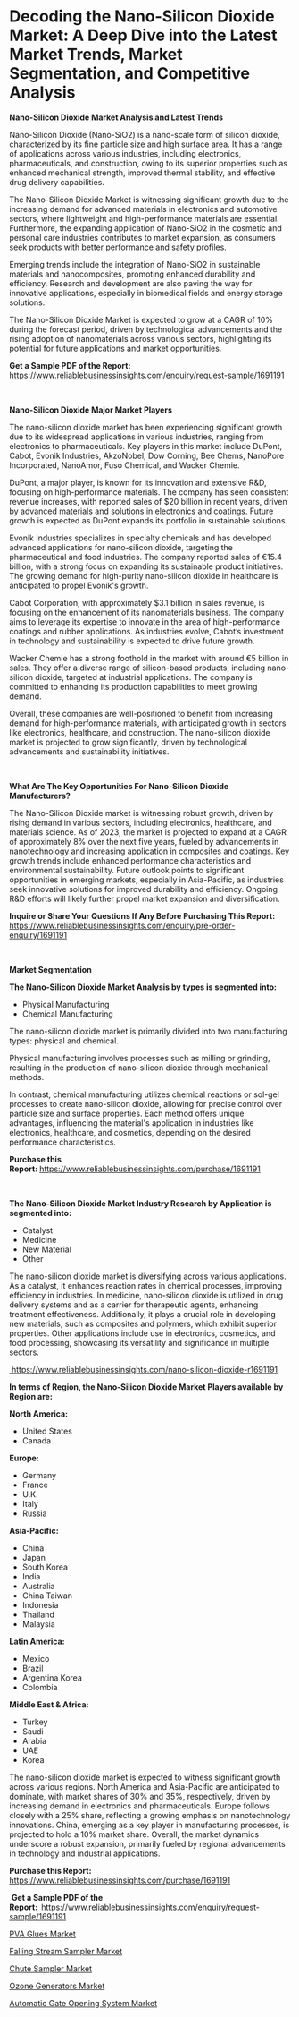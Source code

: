 <p><h1>Decoding the Nano-Silicon Dioxide Market: A Deep Dive into the Latest Market Trends, Market Segmentation, and Competitive Analysis</h1></p><p><strong>Nano-Silicon Dioxide Market Analysis and Latest Trends</strong></p>
<p><p>Nano-Silicon Dioxide (Nano-SiO2) is a nano-scale form of silicon dioxide, characterized by its fine particle size and high surface area. It has a range of applications across various industries, including electronics, pharmaceuticals, and construction, owing to its superior properties such as enhanced mechanical strength, improved thermal stability, and effective drug delivery capabilities. </p><p>The Nano-Silicon Dioxide Market is witnessing significant growth due to the increasing demand for advanced materials in electronics and automotive sectors, where lightweight and high-performance materials are essential. Furthermore, the expanding application of Nano-SiO2 in the cosmetic and personal care industries contributes to market expansion, as consumers seek products with better performance and safety profiles.</p><p>Emerging trends include the integration of Nano-SiO2 in sustainable materials and nanocomposites, promoting enhanced durability and efficiency. Research and development are also paving the way for innovative applications, especially in biomedical fields and energy storage solutions.</p><p>The Nano-Silicon Dioxide Market is expected to grow at a CAGR of 10% during the forecast period, driven by technological advancements and the rising adoption of nanomaterials across various sectors, highlighting its potential for future applications and market opportunities.</p></p>
<p><strong>Get a Sample PDF of the Report:&nbsp;</strong> <a href="https://www.reliablebusinessinsights.com/enquiry/request-sample/1691191?utm_campaign=1138&utm_medium=2&utm_source=Github&utm_content=ia&utm_term=19102024&utm_id=nano-silicon-dioxide">https://www.reliablebusinessinsights.com/enquiry/request-sample/1691191</a></p>
<p>&nbsp;</p>
<p><strong>Nano-Silicon Dioxide Major Market Players</strong></p>
<p><p>The nano-silicon dioxide market has been experiencing significant growth due to its widespread applications in various industries, ranging from electronics to pharmaceuticals. Key players in this market include DuPont, Cabot, Evonik Industries, AkzoNobel, Dow Corning, Bee Chems, NanoPore Incorporated, NanoAmor, Fuso Chemical, and Wacker Chemie.</p><p>DuPont, a major player, is known for its innovation and extensive R&D, focusing on high-performance materials. The company has seen consistent revenue increases, with reported sales of $20 billion in recent years, driven by advanced materials and solutions in electronics and coatings. Future growth is expected as DuPont expands its portfolio in sustainable solutions.</p><p>Evonik Industries specializes in specialty chemicals and has developed advanced applications for nano-silicon dioxide, targeting the pharmaceutical and food industries. The company reported sales of €15.4 billion, with a strong focus on expanding its sustainable product initiatives. The growing demand for high-purity nano-silicon dioxide in healthcare is anticipated to propel Evonik's growth.</p><p>Cabot Corporation, with approximately $3.1 billion in sales revenue, is focusing on the enhancement of its nanomaterials business. The company aims to leverage its expertise to innovate in the area of high-performance coatings and rubber applications. As industries evolve, Cabot’s investment in technology and sustainability is expected to drive future growth.</p><p>Wacker Chemie has a strong foothold in the market with around €5 billion in sales. They offer a diverse range of silicon-based products, including nano-silicon dioxide, targeted at industrial applications. The company is committed to enhancing its production capabilities to meet growing demand.</p><p>Overall, these companies are well-positioned to benefit from increasing demand for high-performance materials, with anticipated growth in sectors like electronics, healthcare, and construction. The nano-silicon dioxide market is projected to grow significantly, driven by technological advancements and sustainability initiatives.</p></p>
<p>&nbsp;</p>
<p><strong>What Are The Key Opportunities For Nano-Silicon Dioxide Manufacturers?</strong></p>
<p><p>The Nano-Silicon Dioxide market is witnessing robust growth, driven by rising demand in various sectors, including electronics, healthcare, and materials science. As of 2023, the market is projected to expand at a CAGR of approximately 8% over the next five years, fueled by advancements in nanotechnology and increasing application in composites and coatings. Key growth trends include enhanced performance characteristics and environmental sustainability. Future outlook points to significant opportunities in emerging markets, especially in Asia-Pacific, as industries seek innovative solutions for improved durability and efficiency. Ongoing R&D efforts will likely further propel market expansion and diversification.</p></p>
<p><strong>Inquire or Share Your Questions If Any Before Purchasing This Report:</strong> <a href="https://www.reliablebusinessinsights.com/enquiry/pre-order-enquiry/1691191?utm_campaign=1138&utm_medium=2&utm_source=Github&utm_content=ia&utm_term=19102024&utm_id=nano-silicon-dioxide">https://www.reliablebusinessinsights.com/enquiry/pre-order-enquiry/1691191</a></p>
<p>&nbsp;</p>
<p><strong>Market Segmentation</strong></p>
<p><strong>The Nano-Silicon Dioxide Market Analysis by types is segmented into:</strong></p>
<p><ul><li>Physical Manufacturing</li><li>Chemical Manufacturing</li></ul></p>
<p><p>The nano-silicon dioxide market is primarily divided into two manufacturing types: physical and chemical. </p><p>Physical manufacturing involves processes such as milling or grinding, resulting in the production of nano-silicon dioxide through mechanical methods. </p><p>In contrast, chemical manufacturing utilizes chemical reactions or sol-gel processes to create nano-silicon dioxide, allowing for precise control over particle size and surface properties. Each method offers unique advantages, influencing the material's application in industries like electronics, healthcare, and cosmetics, depending on the desired performance characteristics.</p></p>
<p><strong>Purchase this Report:&nbsp;</strong><a href="https://www.reliablebusinessinsights.com/purchase/1691191?utm_campaign=1138&utm_medium=2&utm_source=Github&utm_content=ia&utm_term=19102024&utm_id=nano-silicon-dioxide">https://www.reliablebusinessinsights.com/purchase/1691191</a></p>
<p>&nbsp;</p>
<p><strong>The Nano-Silicon Dioxide Market Industry Research by Application is segmented into:</strong></p>
<p><ul><li>Catalyst</li><li>Medicine</li><li>New Material</li><li>Other</li></ul></p>
<p><p>The nano-silicon dioxide market is diversifying across various applications. As a catalyst, it enhances reaction rates in chemical processes, improving efficiency in industries. In medicine, nano-silicon dioxide is utilized in drug delivery systems and as a carrier for therapeutic agents, enhancing treatment effectiveness. Additionally, it plays a crucial role in developing new materials, such as composites and polymers, which exhibit superior properties. Other applications include use in electronics, cosmetics, and food processing, showcasing its versatility and significance in multiple sectors.</p></p>
<p><a href="https://www.reliablebusinessinsights.com/nano-silicon-dioxide-r1691191?utm_campaign=1138&utm_medium=2&utm_source=Github&utm_content=ia&utm_term=19102024&utm_id=nano-silicon-dioxide">&nbsp;https://www.reliablebusinessinsights.com/nano-silicon-dioxide-r1691191</a></p>
<p><strong>In terms of Region, the Nano-Silicon Dioxide Market Players available by Region are:</strong></p>
<p>
    <p> <strong> North America: </strong>
        <ul>
            <li>United States</li>
            <li>Canada</li>
        </ul>
        </p> 
    <p> <strong> Europe: </strong>
        <ul>
            <li>Germany</li>
            <li>France</li>
            <li>U.K.</li>
            <li>Italy</li>
            <li>Russia</li>
        </ul>
        </p> 
    <p> <strong> Asia-Pacific: </strong>
        <ul>
            <li>China</li>
            <li>Japan</li>
            <li>South Korea</li>
            <li>India</li>
            <li>Australia</li>
            <li>China Taiwan</li>
            <li>Indonesia</li>
            <li>Thailand</li>
            <li>Malaysia</li>
        </ul>
        </p> 
    <p> <strong> Latin America: </strong>
        <ul>
            <li>Mexico</li>
            <li>Brazil</li>
            <li>Argentina Korea</li>
            <li>Colombia</li>
        </ul>
        </p> 
    <p> <strong> Middle East & Africa: </strong>
        <ul>
            <li>Turkey</li>
            <li>Saudi</li>
            <li>Arabia</li>
            <li>UAE</li>
            <li>Korea</li>
        </ul>
    </p>
    </p>
<p><p>The nano-silicon dioxide market is expected to witness significant growth across various regions. North America and Asia-Pacific are anticipated to dominate, with market shares of 30% and 35%, respectively, driven by increasing demand in electronics and pharmaceuticals. Europe follows closely with a 25% share, reflecting a growing emphasis on nanotechnology innovations. China, emerging as a key player in manufacturing processes, is projected to hold a 10% market share. Overall, the market dynamics underscore a robust expansion, primarily fueled by regional advancements in technology and industrial applications.</p></p>
<p><strong>Purchase this Report: </strong><a href="https://www.reliablebusinessinsights.com/purchase/1691191?utm_campaign=1138&utm_medium=2&utm_source=Github&utm_content=ia&utm_term=19102024&utm_id=nano-silicon-dioxide">https://www.reliablebusinessinsights.com/purchase/1691191</a></p>
<p>&nbsp;<strong>Get a Sample PDF of the Report:&nbsp;&nbsp;</strong><a href="https://www.reliablebusinessinsights.com/enquiry/request-sample/1691191?utm_campaign=1138&utm_medium=2&utm_source=Github&utm_content=ia&utm_term=19102024&utm_id=nano-silicon-dioxide">https://www.reliablebusinessinsights.com/enquiry/request-sample/1691191</a></p>
<p><strong></strong></p>
<p><p><a href="https://github.com/khloet8sawender/Market-Research-Report-List-1/blob/main/pva-glues-market.md?utm_campaign=1138&utm_medium=2&utm_source=Github&utm_content=ia&utm_term=19102024&utm_id=nano-silicon-dioxide">PVA Glues Market</a></p><p><a href="https://issuu.com/reportprime-2/docs/falling-stream-sampler-market-size-2030.pptx?utm_campaign=1138&utm_medium=2&utm_source=Github&utm_content=ia&utm_term=19102024&utm_id=nano-silicon-dioxide">Falling Stream Sampler Market</a></p><p><a href="https://issuu.com/reportprime-2/docs/chute-sampler-market-size-2030.pptx_96254fc2ed31d2?utm_campaign=1138&utm_medium=2&utm_source=Github&utm_content=ia&utm_term=19102024&utm_id=nano-silicon-dioxide">Chute Sampler Market</a></p><p><a href="https://www.linkedin.com/pulse/ozone-generators-market-outlook-share-analysis-growth-trends-06ile?utm_campaign=1138&utm_medium=2&utm_source=Github&utm_content=ia&utm_term=19102024&utm_id=nano-silicon-dioxide">Ozone Generators Market</a></p><p><a href="https://www.linkedin.com/pulse/comprehensive-automatic-gate-opening-system-market-report-vqk3e?utm_campaign=1138&utm_medium=2&utm_source=Github&utm_content=ia&utm_term=19102024&utm_id=nano-silicon-dioxide">Automatic Gate Opening System Market</a></p></p>